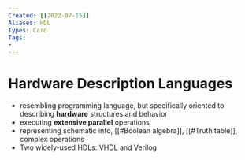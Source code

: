 ```yaml
---
Created: [[2022-07-15]]
Aliases: HDL
Types: Card
Tags: 
- 
---
```

# Hardware Description Languages
- resembling programming language, but specifically oriented to describing **hardware** structures and behavior
- executing **extensive parallel** operations
- representing schematic info, [[#Boolean algebra]], [[#Truth table]], complex operations
- Two widely-used HDLs: VHDL and Verilog